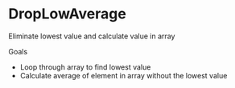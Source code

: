 # DropLowAverage
Eliminate lowest value and calculate value in array


Goals 
- Loop through array to find lowest value
- Calculate average of element in array without the lowest value
